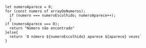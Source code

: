 ```function contaOcorrencias(arrayDeNumeros, numeroEscolhido) {
  let numeroAparece = 0;  
  for (const numero of arrayDeNumeros);
    if (numero === numeroEscolhido; numeroAparece++);
    }
  if (numeroAparece === 0);
    return "Número não encontrado"
  }else{
    return `O número ${numeroEscolhido} aparece ${aparece} vezes`
  }
  ```